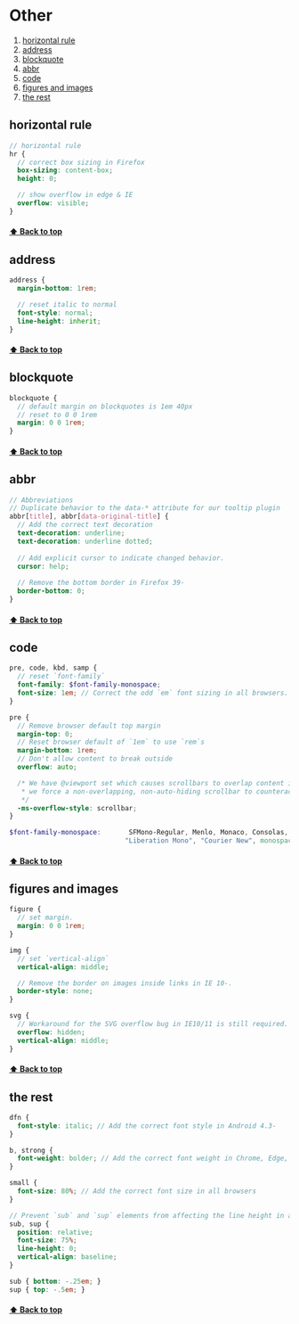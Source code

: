 [0.0]: #Other
[1.0]: #horizontal-rule
[2.0]: #address
[3.0]: #blockquote
[4.0]: #abbr
[5.0]: #code
[6.0]: #figures-and-images
[7.0]: #the-rest

# Other
1. [horizontal rule][1.0]
2. [address][2.0]
3. [blockquote][3.0]
4. [abbr][4.0]
5. [code][5.0]
6. [figures and images][6.0]
7. [the rest][7.0]

## horizontal rule
```SCSS
// horizontal rule
hr {
  // correct box sizing in Firefox
  box-sizing: content-box; 
  height: 0; 

  // show overflow in edge & IE
  overflow: visible; 
}
```
#### [⬆ Back to top][0.0]


## address
```SCSS
address {
  margin-bottom: 1rem;

  // reset italic to normal
  font-style: normal;
  line-height: inherit;
}
```
#### [⬆ Back to top][0.0]


## blockquote
```SCSS
blockquote {
  // default margin on blockquotes is 1em 40px
  // reset to 0 0 1rem
  margin: 0 0 1rem;
}
```
#### [⬆ Back to top][0.0]


## abbr
```SCSS
// Abbreviations
// Duplicate behavior to the data-* attribute for our tooltip plugin
abbr[title], abbr[data-original-title] { 
  // Add the correct text decoration
  text-decoration: underline; 
  text-decoration: underline dotted; 
  
  // Add explicit cursor to indicate changed behavior.
  cursor: help;
  
  // Remove the bottom border in Firefox 39-
  border-bottom: 0; 
}
```
#### [⬆ Back to top][0.0]


## code
```SCSS
pre, code, kbd, samp {
  // reset `font-family`
  font-family: $font-family-monospace;
  font-size: 1em; // Correct the odd `em` font sizing in all browsers.
}

pre {
  // Remove browser default top margin
  margin-top: 0;
  // Reset browser default of `1em` to use `rem`s
  margin-bottom: 1rem;
  // Don't allow content to break outside
  overflow: auto;

  /* We have @viewport set which causes scrollbars to overlap content in IE11 and Edge, so
   * we force a non-overlapping, non-auto-hiding scrollbar to counteract.
   */
  -ms-overflow-style: scrollbar;
}
```

```SCSS
$font-family-monospace:       SFMono-Regular, Menlo, Monaco, Consolas, 
                             "Liberation Mono", "Courier New", monospace !default;
```
#### [⬆ Back to top][0.0]


## figures and images
```SCSS
figure {
  // set margin.
  margin: 0 0 1rem;
}

img {
  // set `vertical-align`
  vertical-align: middle;

  // Remove the border on images inside links in IE 10-.
  border-style: none; 
}

svg {
  // Workaround for the SVG overflow bug in IE10/11 is still required.
  overflow: hidden;
  vertical-align: middle;
}
```
#### [⬆ Back to top][0.0]

## the rest
```SCSS
dfn {
  font-style: italic; // Add the correct font style in Android 4.3-
}

b, strong {
  font-weight: bolder; // Add the correct font weight in Chrome, Edge, and Safari
}

small {
  font-size: 80%; // Add the correct font size in all browsers
}

// Prevent `sub` and `sup` elements from affecting the line height in all browsers.
sub, sup {
  position: relative;
  font-size: 75%;
  line-height: 0;
  vertical-align: baseline;
}

sub { bottom: -.25em; }
sup { top: -.5em; }
```
#### [⬆ Back to top][0.0]